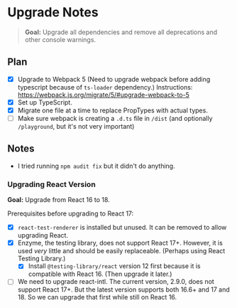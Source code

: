 # Upgrade Notes
> **Goal:** Upgrade all dependencies and remove all deprecations and other console warnings.

## Plan
- [x] Upgrade to Webpack 5 (Need to upgrade webpack before adding typescript because of `ts-loader` dependency.) Instructions: https://webpack.js.org/migrate/5/#upgrade-webpack-to-5
- [x] Set up TypeScript.
- [x] Migrate one file at a time to replace PropTypes with actual types.
- [ ] Make sure webpack is creating a `.d.ts` file in `/dist` (and optionally `/playground`, but it's not very important)

## Notes

- I tried running `npm audit fix` but it didn't do anything.

### Upgrading React Version

**Goal:** Upgrade from React 16 to 18.

Prerequisites before upgrading to React 17:
- [x] `react-test-renderer` is installed but unused. It can be removed to allow upgrading React.
- [x] Enzyme, the testing library, does not support React 17+. However, it is used *very* little and should be easily replaceable. (Perhaps using React Testing Library.)
  - [x] Install `@testing-library/react` version 12 first because it is compatible with React 16. (Then upgrade it later.)
- [ ] We need to upgrade react-intl. The current version, 2.9.0, does not support React 17+. But the latest version supports both 16.6+ and 17 and 18. So we can upgrade that first while still on React 16.
